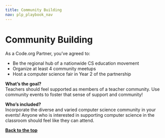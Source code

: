 ```yaml
---
title: Community Building
nav: plp_playbook_nav
---
```

<a id="top"></a>

# Community Building

As a Code.org Partner, you’ve agreed to: 

- Be the regional hub of a nationwide CS education movement
- Organize at least 4 community meetups
- Host a computer science fair in Year 2 of the partnership

**What’s the goal?**<br/>
Teachers should feel supported as members of a teacher community. Use community events to foster that sense of support and community! 

**Who’s included?**<br/>
Incorporate the diverse and varied computer science community in your events! Anyone who is interested in supporting computer science in the classroom should feel like they can attend. 




[**Back to the top**](#top)
<br/>
